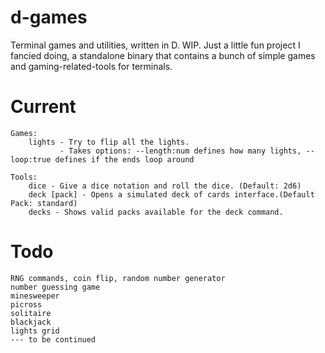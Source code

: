 # d-games
Terminal games and utilities, written in D. WIP.
Just a little fun project I fancied doing, a standalone binary that contains a bunch of simple games and gaming-related-tools for terminals.
# Current
    Games:
        lights - Try to flip all the lights.
               - Takes options: --length:num defines how many lights, --loop:true defines if the ends loop around

    Tools:
        dice - Give a dice notation and roll the dice. (Default: 2d6) 
        deck [pack] - Opens a simulated deck of cards interface.(Default Pack: standard) 
        decks - Shows valid packs available for the deck command.

# Todo
    RNG commands, coin flip, random number generator
    number guessing game
    minesweeper
    picross
    solitaire
    blackjack
    lights grid
    --- to be continued
